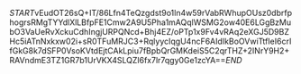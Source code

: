 $START$vEudOT26sQ+IT/86Lfn4TeQzgdst9o1ln4w59rVabRWhupOUsz0dbrfphogrsRMgTYYdlXlLBfpFE1Cmw2A9U5Pha1mAQqlWSMG2ow40E6LGgBzMubO3VaUeRvXckuCdhIngjURPQNcd+Bhj4EZ/oPTp1x9Fv4vRAq2eXGJ5D9BZHc5iATnNxkxw02i+sR0TFuMRJC3+RqlyycIqgU4ncF6AIdIkBoOVwiTtfIeI6crIfGkG8k7dSFP0VsoKVtdEjtCAkLpiu7fBpbQrGMKdeiS5C2qrTHZ+2INrY9H2+RAVndmE3TZ1GR7b1UrVKX4SLQZl6fx7lr7qgy0Ge1zcYA==$END$